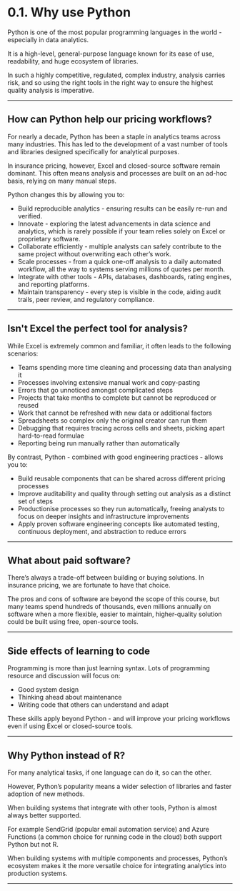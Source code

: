# 0.1. Why use Python

Python is one of the most popular programming languages in the world - especially in data analytics.  

It is a high-level, general-purpose language known for its ease of use, readability, and huge ecosystem of libraries. 

In such a highly competitive, regulated, complex industry, analysis carries risk, and so using the right tools in the right way to ensure the highest quality analysis is imperative.

---

## How can Python help our pricing workflows?

For nearly a decade, Python has been a staple in analytics teams across many industries. This has led to the development of a vast number of tools and libraries designed specifically for analytical purposes.  

In insurance pricing, however, Excel and closed-source software remain dominant. This often means analysis and processes are built on an ad-hoc basis, relying on many manual steps.  

Python changes this by allowing you to:

- Build reproducible analytics - ensuring results can be easily re-run and verified.
- Innovate - exploring the latest advancements in data science and analytics, which is rarely possible if your team relies solely on Excel or proprietary software.
- Collaborate efficiently - multiple analysts can safely contribute to the same project without overwriting each other’s work.
- Scale processes - from a quick one-off analysis to a daily automated workflow, all the way to systems serving millions of quotes per month.
- Integrate with other tools - APIs, databases, dashboards, rating engines, and reporting platforms.
- Maintain transparency - every step is visible in the code, aiding audit trails, peer review, and regulatory compliance.

---

## Isn't Excel the perfect tool for analysis?

While Excel is extremely common and familiar, it often leads to the following scenarios:

- Teams spending more time cleaning and processing data than analysing it
- Processes involving extensive manual work and copy-pasting
- Errors that go unnoticed amongst complicated steps
- Projects that take months to complete but cannot be reproduced or reused
- Work that cannot be refreshed with new data or additional factors
- Spreadsheets so complex only the original creator can run them
- Debugging that requires tracing across cells and sheets, picking apart hard-to-read formulae
- Reporting being run manually rather than automatically

By contrast, Python - combined with good engineering practices - allows you to:

- Build reusable components that can be shared across different pricing processes
- Improve auditability and quality through setting out analysis as a distinct set of steps
- Productionise processes so they run automatically, freeing analysts to focus on deeper insights and infrastructure improvements
- Apply proven software engineering concepts like automated testing, continuous deployment, and abstraction to reduce errors

---

## What about paid software?

There’s always a trade-off between building or buying solutions. In insurance pricing, we are fortunate to have that choice.  

The pros and cons of software are beyond the scope of this course, but many teams spend hundreds of thousands, even millions annually on software when a more flexible, easier to maintain, higher-quality solution could be built using free, open-source tools.

---

## Side effects of learning to code

Programming is more than just learning syntax. Lots of programming resource and discussion will focus on:

- Good system design
- Thinking ahead about maintenance
- Writing code that others can understand and adapt

These skills apply beyond Python - and will improve your pricing workflows even if using Excel or closed-source tools.

---

## Why Python instead of R?

For many analytical tasks, if one language can do it, so can the other. 

However, Python’s popularity means a wider selection of libraries and faster adoption of new methods.

When building systems that integrate with other tools, Python is almost always better supported.

For example SendGrid (popular email automation service) and Azure Functions (a common choice for running code in the cloud) both support Python but not R.

When building systems with multiple components and processes, Python’s ecosystem makes it the more versatile choice for integrating analytics into production systems.

---